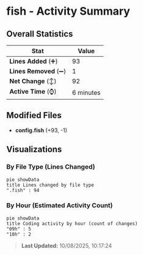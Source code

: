 # fish - Activity Summary 

## Overall Statistics

| Stat                   | Value                                                             |
| ---------------------- | ----------------------------------------------------------------- |
| **Lines Added** (➕)   | 93                                          |
| **Lines Removed** (➖) | 1                                        |
| **Net Change** (↕)    | 92                |
| **Active Time** (⌚)   | 6 minutes |


## Modified Files
- **config.fish** (+93, -1)

## Visualizations

### By File Type (Lines Changed)

```mermaid
pie showData
title Lines changed by file type
".fish" : 94
```

### By Hour (Estimated Activity Count)

```mermaid
pie showData
title Coding activity by hour (count of changes)
"09h" : 5
"10h" : 2
```


> **Last Updated:** 10/08/2025, 10:17:24